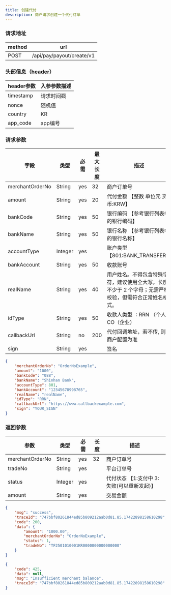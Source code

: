 ```yaml
---
title: 创建代付
description: 商户请求创建一个代付订单
---
```


### 请求地址

| method | url                       |
| ------ | ------------------------- |
| POST   | /api/pay/payout/create/v1 |

### 头部信息（header）

| header参数                  | 入参参数描述 |
|---------------------------|--------|
| timestamp                 | 请求时间戳  |
| nonce                     | 随机值    |
| country                   | KR     |
| app_code                  | app编号  |

### 请求参数

| 字段              | 类型      | 必需  | 最大长度 | 描述                                                   |
|-----------------|---------|-----|------|------------------------------------------------------|
| merchantOrderNo | String  | yes | 32   | 商户订单号                                                |
| amount          | String  | yes | 20   | 代付金额 【整数 单位元 货币:KRW】                                 |
| bankCode        | String  | yes | 50   | 银行编码  【参考银行列表中的银行编码】                                 |
| bankName        | String  | yes | 50   | 银行名称  【参考银行列表中的银行名称】                                 |
| accountType     | Integer | yes |      | 账户类型 【801:BANK_TRANSFER】                             |
| bankAccount     | String  | yes | 50   | 收款账号                                                 |
| realName        | String  | yes | 40   | 用户姓名。不得包含特殊字符，建议使用全大写，长度不少于 2 个字母；无需严格校验，但需符合正常姓名格式。 |
| idType    | String  | yes | 50   | 收款人类型 ：RRN （个人）CO（企业）                           |
| callbackUrl     | String  | no  | 200  | 代付回调地址，若不传, 则以商户配置为准                                 |
| sign            | String  | yes |      | 签名                                                   |

```json title=请求示例
{
    "merchantOrderNo": "OrderNoExample",
    "amount": "1000",
    "bankCode": "088",
    "bankName": "Shinhan Bank",
    "accountType": 801,
    "bankAccount": "12345678998765",
    "realName": "realName",
    "idType": "RRN",
    "callbackUrl": "https://www.callbackexample.com",
    "sign": "YOUR_SIGN"
}
```

### 返回参数

| 参数            | 类型      | 必需 | 长度 | 描述                        |
| --------------- |---------| ---- | ---- |---------------------------|
| merchantOrderNo | String  | yes  | 32   | 商户订单号                     |
| tradeNo         | String  | yes  |      | 平台订单号                     |
| status          | Integer | yes  |      | 代付状态 【1:支付中 3:失败(可以重新发起)】 |
| amount          | String  | yes  |      | 交易金额                      |

```json title=成功示例
{
    "msg": "success",
    "traceId": "747bbf80261844ed85b809212aab0d81.85.17422898158610298",
    "code": 200, 
    "data": {
        "amount": "1000.00",
        "merchantOrderNo": "OrderNoExample",
        "status": 1,
        "tradeNo": "TF2501010001KR0000000000000000"
    }
}
```


```json title=失败示例
{
    "code": 425,
    "data": null,
    "msg": "Insufficient merchant balance",
    "traceId": "747bbf80261844ed85b809212aab0d81.85.17422898158610298"
}
```
